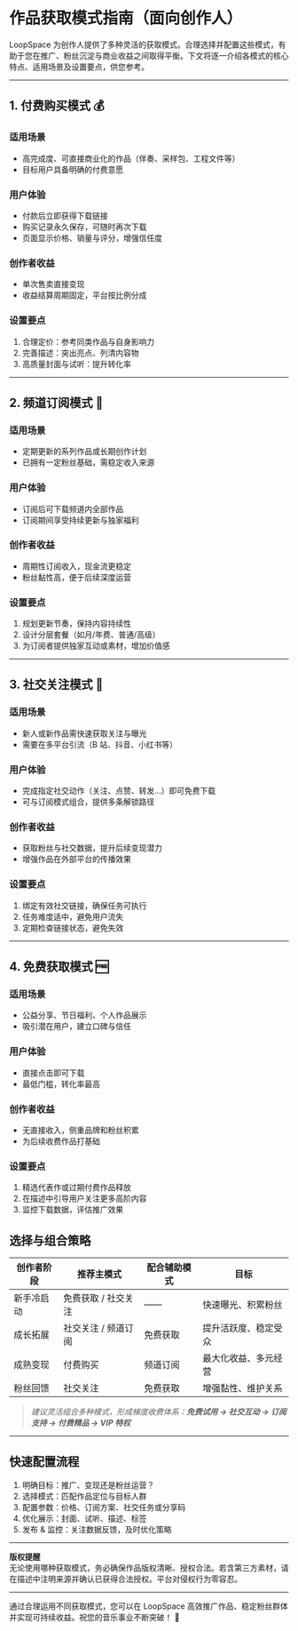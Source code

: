 # 作品获取模式指南（面向创作人）

LoopSpace 为创作人提供了多种灵活的获取模式。合理选择并配置这些模式，有助于您在推广、粉丝沉淀与商业收益之间取得平衡。下文将逐一介绍各模式的核心特点、适用场景及设置要点，供您参考。

---

## 1. 付费购买模式 💰

### 适用场景
- 高完成度、可直接商业化的作品（伴奏、采样包、工程文件等）
- 目标用户具备明确的付费意愿

### 用户体验
- 付款后立即获得下载链接
- 购买记录永久保存，可随时再次下载
- 页面显示价格、销量与评分，增强信任度

### 创作者收益
- 单次售卖直接变现
- 收益结算周期固定，平台按比例分成

### 设置要点
1. 合理定价：参考同类作品与自身影响力
2. 完善描述：突出亮点、列清内容物
3. 高质量封面与试听：提升转化率

---

## 2. 频道订阅模式 🎯

### 适用场景
- 定期更新的系列作品或长期创作计划
- 已拥有一定粉丝基础，需稳定收入来源

### 用户体验
- 订阅后可下载频道内全部作品
- 订阅期间享受持续更新与独家福利

### 创作者收益
- 周期性订阅收入，现金流更稳定
- 粉丝黏性高，便于后续深度运营

### 设置要点
1. 规划更新节奏，保持内容持续性
2. 设计分层套餐（如月/年费、普通/高级）
3. 为订阅者提供独家互动或素材，增加价值感

---

## 3. 社交关注模式 📱

### 适用场景
- 新人或新作品需快速获取关注与曝光
- 需要在多平台引流（B 站、抖音、小红书等）

### 用户体验
- 完成指定社交动作（关注、点赞、转发…）即可免费下载
- 可与订阅模式组合，提供多条解锁路径

### 创作者收益
- 获取粉丝与社交数据，提升后续变现潜力
- 增强作品在外部平台的传播效果

### 设置要点
1. 绑定有效社交链接，确保任务可执行
2. 任务难度适中，避免用户流失
3. 定期检查链接状态，避免失效

---

## 4. 免费获取模式 🆓

### 适用场景
- 公益分享、节日福利、个人作品展示
- 吸引潜在用户，建立口碑与信任

### 用户体验
- 直接点击即可下载
- 最低门槛，转化率最高

### 创作者收益
- 无直接收入，侧重品牌和粉丝积累
- 为后续收费作品打基础

### 设置要点
1. 精选代表作或过期付费作品释放
2. 在描述中引导用户关注更多高阶内容
3. 监控下载数据，评估推广效果


## 选择与组合策略

| 创作者阶段 | 推荐主模式       | 配合辅助模式 | 目标 |
|------------|-------------|------------|------|
| 新手冷启动 | 免费获取 / 社交关注 | —— | 快速曝光、积累粉丝 |
| 成长拓展   | 社交关注 / 频道订阅 | 免费获取 | 提升活跃度、稳定受众 |
| 成熟变现   | 付费购买        | 频道订阅 | 最大化收益、多元经营 |
| 粉丝回馈   | 社交关注        | 免费获取 | 增强黏性、维护关系 |

> *建议灵活组合多种模式，形成梯度收费体系：**免费试用 → 社交互动 → 订阅支持 → 付费精品 → VIP 特权***

---

## 快速配置流程

1. 明确目标：推广、变现还是粉丝运营？
2. 选择模式：匹配作品定位与目标人群
3. 配置参数：价格、订阅方案、社交任务或分享码
4. 优化展示：封面、试听、描述、标签
5. 发布 & 监控：关注数据反馈，及时优化策略

---

**版权提醒**  
无论使用哪种获取模式，务必确保作品版权清晰、授权合法。若含第三方素材，请在描述中注明来源并确认已获得合法授权。平台对侵权行为零容忍。

---

通过合理运用不同获取模式，您可以在 LoopSpace 高效推广作品、稳定粉丝群体并实现可持续收益。祝您的音乐事业不断突破！ 🎵